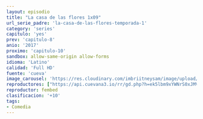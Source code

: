 ```yaml
---
layout: episodio
title: "La casa de las flores 1x09"
url_serie_padre: 'la-casa-de-las-flores-temporada-1'
category: 'series'
capitulo: 'yes'
prev: 'capitulo-8'
anio: '2017'
proximo: 'capitulo-10'
sandbox: allow-same-origin allow-forms
idioma: 'Latino'
calidad: 'Full HD'
fuente: 'cueva'
image_carousel: 'https://res.cloudinary.com/imbriitneysam/image/upload/v1546638640/casa-papel-1-poster-min.jpg'
reproductores: ["https://api.cuevana3.io/rr/gd.php?h=ek5lbm9xYWNrS0xJMVp5b21KREk0dFBLbjVkaHhkRGdrOG1jbnBpUnhhS1Z1bXFHcHNuUTNjL01wMzJBdGR2QnNLZW9aNkhNdE9PcTBHaUtxczZ0MHJtU3FadVkyUT09"]
reproductor: fembed
clasificacion: '+10'
tags:
- Comedia
---
```












